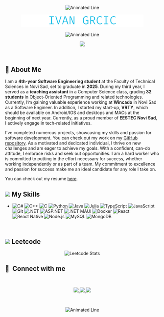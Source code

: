 <p align="center">
  <img src="https://media.giphy.com/media/z8jK3wZUCvZJcCx7DP/giphy.gif" alt="Animated Line" width="100%" height="30"/>
</p>

<p align="center">  
   <img src="https://github.com/TheGrca/TheGrca/blob/main/IVAN%20GRCIC%20.png" alt="Ivan Grcic" style="width:400px;">
</p>

<p align="center">
  <img src="https://media.giphy.com/media/z8jK3wZUCvZJcCx7DP/giphy.gif" alt="Animated Line" width="100%" height="30"/>
</p>
<p align="center">
  <a href="https://github.com/DenverCoder1/readme-typing-svg">
    <img src="https://readme-typing-svg.demolab.com/?lines=Hello, %20I%20am%20Ivan%20Grcic;Software%20Engineering%20Student;Always%20learning%20new%20things&font=Fira%20Code&center=true&width=600&height=30&color=18bde7&vCenter=true&pause=500&size=30"/></a>
</p>
<br/>

## 👋 About Me

I am a **4th-year Software Engineering student** at the Faculty of Technical Sciences in Novi Sad, set to graduate in **2025**. During my third year, I served as a **teaching assistant** in a Computer Science class, grading **32 students** in Object-Oriented Programming and related technologies. Currently, I’m gaining valuable experience working at **Wincado** in Novi Sad as a Software Engineer. In addition, I started my start-up, **VRTY**, which should be available on Android/IOS and desktops and MACs at the beginning of next year. Currently, as a proud member of **EESTEC Novi Sad**, I actively engage in tech-related initiatives.

I've completed numerous projects, showcasing my skills and passion for software development. You can check out my work on my [GitHub repository](https://github.com/TheGrca?tab=repositories).
As a motivated and dedicated individual, I thrive on new challenges and am eager to achieve my goals. With a confident, can-do attitude, I embrace risks and seek out opportunities. I am a hard worker who is committed to putting in the effort necessary for success, whether working independently or as part of a team. My commitment to excellence and passion for success make me an ideal candidate for any role I take on.

You can check out my resume [here](https://drive.google.com/file/d/1A8iFbX9F-uPAAsyoY4W6maeeB_NcOw76/view?usp=sharing).
<br>
<be>


## <img src="https://media2.giphy.com/media/QssGEmpkyEOhBCb7e1/giphy.gif?cid=ecf05e47a0n3gi1bfqntqmob8g9aid1oyj2wr3ds3mg700bl&rid=giphy.gif" width ="25"><b>   My Skills</b>
<p align="center">

- 
    ![C#](https://img.shields.io/badge/C%23-%23239120.svg?style=for-the-badge&logo=c-sharp&logoColor=white)
    ![C++](https://img.shields.io/badge/C%2B%2B-%2300599C.svg?style=for-the-badge&logo=c%2B%2B&logoColor=white)
    ![C](https://img.shields.io/badge/C-%2300599C.svg?style=for-the-badge&logo=c&logoColor=white)
    ![Python](https://img.shields.io/badge/Python%20-%2314354C.svg?style=for-the-badge&logo=python&logoColor=white)
    ![Java](https://img.shields.io/badge/Java-%23ED8B00.svg?style=for-the-badge&logo=java&logoColor=white)
    ![Julia](https://img.shields.io/badge/Julia-9558B2?style=for-the-badge&logo=julia&logoColor=white)
    ![TypeScript](https://img.shields.io/badge/TypeScript-007ACC?style=for-the-badge&logo=typescript&logoColor=white)
    ![JavaScript](https://img.shields.io/badge/JavaScript%20-%23F7DF1E.svg?style=for-the-badge&logo=javascript&logoColor=black)	
    ![Git](https://img.shields.io/badge/git-%23F05033.svg?style=for-the-badge&logo=git&logoColor=white)
    ![.NET](https://img.shields.io/badge/.NET-512BD4?style=for-the-badge&logo=dotnet&logoColor=white)
    ![ASP.NET](https://img.shields.io/badge/ASP.NET-%235C2D91.svg?style=for-the-badge&logo=dotnet&logoColor=white)
    ![.NET MAUI](https://img.shields.io/badge/.NET_MAUI-512BD4?style=for-the-badge&logo=dotnet&logoColor=white)
    ![Docker](https://img.shields.io/badge/Docker-%230db7ed.svg?style=for-the-badge&logo=docker&logoColor=white)
    ![React](https://img.shields.io/badge/react-%2320232a.svg?style=for-the-badge&logo=react&logoColor=%2361DAFB)
    ![React Native](https://img.shields.io/badge/react_native-%2320232a.svg?style=for-the-badge&logo=react&logoColor=%2361DAFB)
    ![Node.js](https://img.shields.io/badge/Node.js-43853D?style=for-the-badge&logo=node.js&logoColor=white)
    ![MySQL](https://img.shields.io/badge/MySQL-00000F?style=for-the-badge&logo=mysql&logoColor=white)
    ![MongoDB](https://img.shields.io/badge/MongoDB-4EA94B?style=for-the-badge&logo=mongodb&logoColor=white)
</p> 
<br>
<be>

## <img src="https://media.giphy.com/media/v1.Y2lkPTc5MGI3NjExZHpidzVjZ2xseWtpMGNkaGV5NzdibHEzdzRqZjI2YzhseDY1ZzBlYiZlcD12MV9zdGlja2Vyc19zZWFyY2gmY3Q9cw/WFZvB7VIXBgiz3oDXE/giphy.gif" width="25"> <b>  Leetcode</b>

<div align="center">
  <img src="https://leetcard.jacoblin.cool/thegrca?ext=heatmap" alt="Leetcode Stats"/>
</div>


## :link: &nbsp;Connect with me
<br>
<div align="center">
<p align="center">
<a href="https://www.linkedin.com/in/thegrca/">
    <img src="https://img.shields.io/badge/Ivan%20Grcic-0077B5?style=for-the-badge&logo=Linkedin&logoColor=white"/>
</a>
<a href="https://www.instagram.com/thegrca/">
    <img src="https://img.shields.io/badge/ivan_grcic-ED4C6E?style=for-the-badge&logo=Instagram&logoColor=white"/>
</a>
  <a href="mailto:ivangrcic6@gmail.com">
    <img src="https://img.shields.io/badge/Ivan%20Grcic-D14836?style=for-the-badge&logo=Gmail&logoColor=white"/>
</a>
</p>
</a>
</div>
<br>
<be>
<!-- 
<p align="center">
  <img src="https://media.giphy.com/media/z8jK3wZUCvZJcCx7DP/giphy.gif" alt="Animated Line" width="100%" height="50"/>
</p>
<div align="center">
    <img src="https://media.giphy.com/media/QDjpIL6oNCVZ4qzGs7/giphy.gif">
</div>
<br>
<be>
-->
<p align="center">
  <img src="https://media.giphy.com/media/z8jK3wZUCvZJcCx7DP/giphy.gif" alt="Animated Line" width="100%" height="50"/>
</p>

